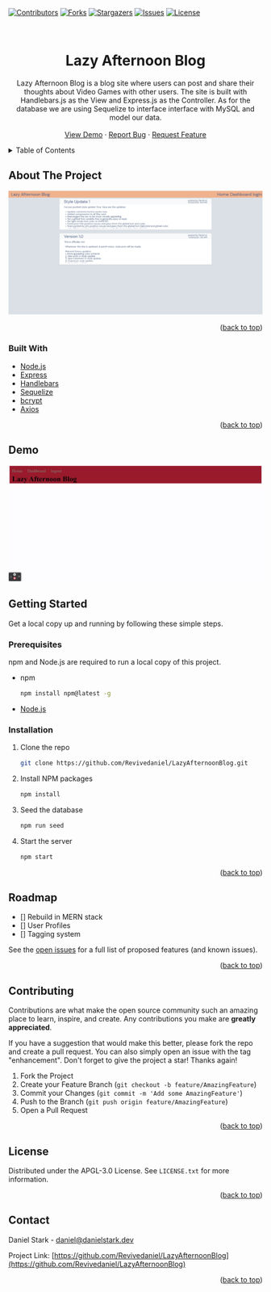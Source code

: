 <div id="top"></div>

[![Contributors][contributors-shield]][contributors-url]
[![Forks][forks-shield]][forks-url]
[![Stargazers][stars-shield]][stars-url]
[![Issues][issues-shield]][issues-url]
[![License][license-shield]][license-url]



<!-- PROJECT LOGO -->
<br />
<div align="center">

<h1 align="center">Lazy Afternoon Blog</h1>

  <p align="center">
    Lazy Afternoon Blog is a blog site where users can post and share their thoughts about Video Games with other users. The site is built with Handlebars.js as the View and Express.js as the Controller. As for the database we are using Sequelize to interface interface with MySQL and model our data.
    <br />
    <br />
    <a href="#demo">View Demo</a>
    ·
    <a href="https://github.com/Revivedaniel/LazyAfternoonBlog/issues">Report Bug</a>
    ·
    <a href="https://github.com/Revivedaniel/LazyAfternoonBlog/issues">Request Feature</a>
  </p>
</div>



<!-- TABLE OF CONTENTS -->
<details>
  <summary>Table of Contents</summary>
  <ol>
    <li>
      <a href="#about-the-project">About The Project</a>
      <ul>
        <li><a href="#built-with">Built With</a></li>
      </ul>
    </li>
    <li>
      <a href="#getting-started">Getting Started</a>
      <ul>
        <li><a href="#prerequisites">Prerequisites</a></li>
        <li><a href="#installation">Installation</a></li>
      </ul>
    </li>
    <li><a href="#usage">Usage</a></li>
    <li><a href="#roadmap">Roadmap</a></li>
    <li><a href="#contributing">Contributing</a></li>
    <li><a href="#license">License</a></li>
    <li><a href="#contact">Contact</a></li>
    <li><a href="#acknowledgments">Acknowledgments</a></li>
  </ol>
</details>



<!-- ABOUT THE PROJECT -->
## About The Project

[![Lazy Afternoon Blog Screen Shot](./images/homePageScreenShot.PNG)](https://lazy-afternoon-blog.herokuapp.com/)

<p align="right">(<a href="#top">back to top</a>)</p>



### Built With

* [Node.js](https://nodejs.org/en/)
* [Express](https://www.npmjs.com/package/express)
* [Handlebars](https://www.npmjs.com/package/handlebars)
* [Sequelize](https://www.npmjs.com/package/sequelize)
* [bcrypt](https://www.npmjs.com/package/bcrypt)
* [Axios](https://www.npmjs.com/package/axios)


<p align="right">(<a href="#top">back to top</a>)</p>

## Demo
![DemoVideo](./images/lazyAfternoonBlogDemo.gif)



<!-- GETTING STARTED -->
## Getting Started

Get a local copy up and running by following these simple steps.

### Prerequisites

npm and Node.js are required to run a local copy of this project.
* npm
  ```sh
  npm install npm@latest -g
  ```
* [Node.js](https://nodejs.org/en/)


### Installation

1. Clone the repo
   ```sh
   git clone https://github.com/Revivedaniel/LazyAfternoonBlog.git
   ```
2. Install NPM packages
   ```sh
   npm install
   ```
3. Seed the database
   ```sh
   npm run seed
   ```
4. Start the server
   ```sh
   npm start
   ```

<p align="right">(<a href="#top">back to top</a>)</p>

<!-- ROADMAP -->
## Roadmap

- [] Rebuild in MERN stack
- [] User Profiles
- [] Tagging system

See the [open issues](https://github.com/Revivedaniel/LazyAfternoonBlog/issues) for a full list of proposed features (and known issues).

<p align="right">(<a href="#top">back to top</a>)</p>



<!-- CONTRIBUTING -->
## Contributing

Contributions are what make the open source community such an amazing place to learn, inspire, and create. Any contributions you make are **greatly appreciated**.

If you have a suggestion that would make this better, please fork the repo and create a pull request. You can also simply open an issue with the tag "enhancement".
Don't forget to give the project a star! Thanks again!

1. Fork the Project
2. Create your Feature Branch (`git checkout -b feature/AmazingFeature`)
3. Commit your Changes (`git commit -m 'Add some AmazingFeature'`)
4. Push to the Branch (`git push origin feature/AmazingFeature`)
5. Open a Pull Request

<p align="right">(<a href="#top">back to top</a>)</p>



<!-- LICENSE -->
## License

Distributed under the APGL-3.0 License. See `LICENSE.txt` for more information.

<p align="right">(<a href="#top">back to top</a>)</p>



<!-- CONTACT -->
## Contact

Daniel Stark - daniel@danielstark.dev

Project Link: [https://github.com/Revivedaniel/LazyAfternoonBlog](https://github.com/Revivedaniel/LazyAfternoonBlog)

<p align="right">(<a href="#top">back to top</a>)</p>

[contributors-shield]: https://img.shields.io/github/contributors/Revivedaniel/LazyAfternoonBlog.svg?style=for-the-badge
[contributors-url]: https://github.com/Revivedaniel/LazyAfternoonBlog/graphs/contributors
[forks-shield]: https://img.shields.io/github/forks/Revivedaniel/LazyAfternoonBlog.svg?style=for-the-badge
[forks-url]: https://github.com/Revivedaniel/LazyAfternoonBlog/network/members
[stars-shield]: https://img.shields.io/github/stars/Revivedaniel/LazyAfternoonBlog.svg?style=for-the-badge
[stars-url]: https://github.com/Revivedaniel/LazyAfternoonBlog/stargazers
[issues-shield]: https://img.shields.io/github/issues/Revivedaniel/LazyAfternoonBlog.svg?style=for-the-badge
[issues-url]: https://github.com/Revivedaniel/LazyAfternoonBlog/issues
[license-shield]: https://img.shields.io/github/license/Revivedaniel/LazyAfternoonBlog.svg?style=for-the-badge
[license-url]: https://github.com/Revivedaniel/LazyAfternoonBlog/blob/main/LICENSE